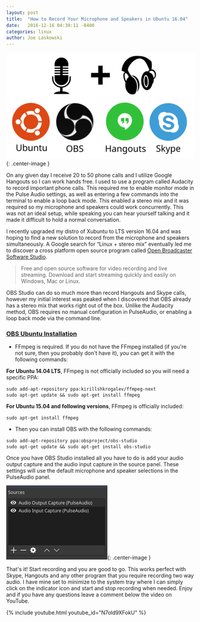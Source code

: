 ```yaml
---
layout: post
title:  "How to Record Your Microphone and Speakers in Ubuntu 16.04"
date:   2016-12-16 04:30:11 -0400
categories: linux
author: Joe Laskowski
---
```


![record microphone and speakers in ubuntu](/img/2016/12/record-mic-speaker-ubuntu.svg){: .center-image }

On any given day I receive 20 to 50 phone calls and I utilize Google Hangouts so I can work hands free. I used to use a program called Audacity to record important phone calls. This required me to enable monitor mode in the Pulse Audio settings, as well as entering a few commands into the terminal to enable a loop back mode. This enabled a stereo mix and it was required so my microphone and speakers could work concurrently. This was not an ideal setup, while speaking you can hear yourself talking and it made it difficult to hold a normal conversation.

I recently upgraded my distro of Xubuntu to LTS version 16.04 and was hoping to find a new solution to record from the microphone and speakers simultaneously. A Google search for “Linux + stereo mix” eventually led me to discover a cross platform open source program called [Open Broadcaster Software Studio](https://obsproject.com/).

> Free and open source software for video recording and live streaming. Download and start streaming quickly and easily on Windows, Mac or Linux.

OBS Studio can do so much more than record Hangouts and Skype calls, however my initial interest was peaked when I discovered that OBS already has a stereo mix that works right out of the box. Unlike the Audacity method, OBS requires no manual configuration in PulseAudio, or enabling a loop back mode via the command line.

### [OBS Ubuntu Installation](https://github.com/jp9000/obs-studio/wiki/Install-Instructions#linux)

* FFmpeg is required. If you do not have the FFmpeg installed (if you're not sure, then you probably don't have it), you can get it with the following commands:

**For Ubuntu 14.04 LTS**, FFmpeg is not officially included so you will need a specific PPA:

```
sudo add-apt-repository ppa:kirillshkrogalev/ffmpeg-next
sudo apt-get update && sudo apt-get install ffmpeg
```

**For Ubuntu 15.04 and following versions**, FFmpeg is officially included:

```
sudo apt-get install ffmpeg
```

* Then you can install OBS with the following commands:

```
sudo add-apt-repository ppa:obsproject/obs-studio
sudo apt-get update && sudo apt-get install obs-studio
```

Once you have OBS Studio installed all you have to do is add your audio output capture and the audio input capture in the source panel. These settings will use the default microphone and speaker selections in the PulseAudio panel.


![obs-source-panel](/img/2016/12/obs-source-panel.png){: .center-image }


That's it! Start recording and you are good to go. This works perfect with Skype, Hangouts and any other program that you require recording two way audio. I have mine set to minimize to the system tray where I can simply click on the indicator icon and start and stop recording when needed. Enjoy and if you have any questions leave a comment below the video on YouTube.


{% include youtube.html youtube_id="N7old9XFokU" %}
